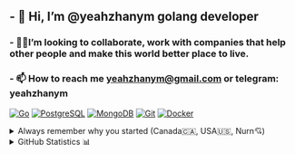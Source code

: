 ## - 👋 Hi, I’m @yeahzhanym golang developer
### - 💞️🌱I’m looking to collaborate, work with companies that help other people and make this world better place to live.
### - 📫 How to reach me yeahzhanym@gmail.com or telegram: yeahzhanym

[![Go](https://img.shields.io/static/v1?style=for-the-badge&logo=Go&logoColor=FFFFFF&message=Go&color=00ADD8&label=)](https://golang.org/)
[![PostgreSQL](https://img.shields.io/static/v1?style=for-the-badge&logo=PostgreSQL&logoColor=FFFFFF&message=PostgreSQL&color=336791&label=)](https://www.postgresql.org/)
[![MongoDB](https://img.shields.io/static/v1?style=for-the-badge&logo=mongodb&logoColor=FFFFFF&message=MongoDB&color=03ac13&label=)](https://www.mongodb.com/)
[![Git](https://img.shields.io/static/v1?style=for-the-badge&logo=Git&message=Git&logoColor=FFFFFF&color=F05032&label=)](https://git-scm.com/)
[![Docker](https://img.shields.io/static/v1?style=for-the-badge&logo=Docker&logoColor=FFFFFF&message=Docker&color=2496ED&label=)](https://www.docker.com/)

<details close>
  <summary>Always remember why you started (Canada🇨🇦, USA🇺🇸, Nurn💘) </summary>
  <p> 
    <img  alt="Love" title="<3" height="215px" src="https://media.giphy.com/media/VGACXbkf0AeGs/giphy.gif">
    <img  alt="Love" title="<3" height="215px" src="https://media.giphy.com/media/GcJN2Dz5XMDeM/giphy.gif">
    <img  alt="Canda" title="<3" height="215px" src="https://github.com/yeahzhanym/yeahzhanym/blob/main/assets/hurricane-canada.gif">
    <img  alt="USA" title="<3" height="215px" src="https://github.com/yeahzhanym/yeahzhanym/blob/main/assets/outside-weather.gif">
  </p>
</details>

<details close>
  <summary>GitHub Statistics 📊</summary>
  <br>
    <p>
      <a href="https://github.com/yeahzhanym" width="100%">
        <img alt="Top Langs" height="165px" src="https://github-readme-stats.vercel.app/api/top-langs/?username=yeahzhanym&layout=compact">
        <img alt="GitHub Stats" height="165px" src="https://github-readme-streak-stats.herokuapp.com?user=yeahzhanym&border_radius=4">
      </a>
    </p>
</details>
<!---
yeahzhanym/yeahzhanym is a ✨ special ✨ repository because its `README.md` (this file) appears on your GitHub profile.
You can click the Preview link to take a look at your changes.
--->
